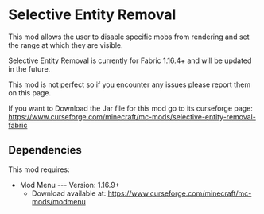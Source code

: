 # Selective Entity Removal

This mod allows the user to disable specific mobs from rendering and set the range at which they are visible.

Selective Entity Removal is currently for Fabric 1.16.4+ and will be updated in the future.

This mod is not perfect so if you encounter any issues please report them on this page.

If you want to Download the Jar file for this mod go to its curseforge page:
https://www.curseforge.com/minecraft/mc-mods/selective-entity-removal-fabric

## Dependencies

This mod requires:
* Mod Menu --- Version: 1.16.9+ 
    * Download available at: https://www.curseforge.com/minecraft/mc-mods/modmenu
    

